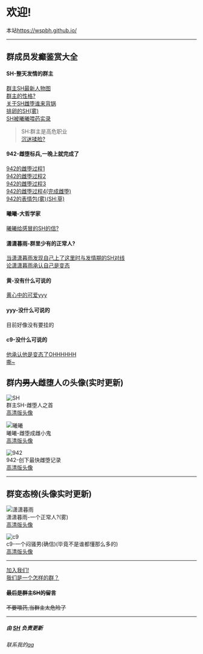 # 欢迎!  
本站<https://wspbh.github.io/>

---

## 群成员发癫鉴赏大全

#### SH-整天发情的群主
[群主SH最新人物图](img/sh/qz.jpg)  
[群主的性格?](img/sh/shxg.jpg)  
[关于SH雌堕谁来背锅](img/sh/shcd.jpg)  
[排卵的SH(雾)](img/sh/shfq-1.jpg)  
[SH被曦曦喂药实录](img/sh/bwydsh.jpg)  
> SH:群主是高危职业  
[沉迷揉脸?](img/sh/shrl.jpg)  

#### 942-雌堕标兵,一晚上就完成了
[942的雌堕过程1](img/942/1.jpg)  
[942的雌堕过程2](img/942/2.jpg)  
[942的雌堕过程3](img/942/3.jpg)  
[942的雌堕过程4(完成雌堕)](img/942/4.jpg)  
[942的表情包(雾)(SH:草)](img/942/bqb.jpg)  

#### 曦曦-大哲学家
[曦曦给感冒的SH的信?](img/xx/xxdx.jpg)  

#### 潇潇暮雨-群里少有的正常人?
[当潇潇暮雨发现自己上了这里时与发情期的SH对线](img/xxmy/1.jpg)  
[论潇潇暮雨承认自己是变态](img/xxmy/xxmy.jpg)  

#### 黄-没有什么可说的
[黄心中的可爱yyy](img/huang/yyy.jpg)  

#### yyy-没什么可说的
目前好像没有要挂的  

#### c9-没什么可说的
[他承认他是变态了OHHHHHH](img/c9/c9.jpg)  
[嘶~](img/c9/xwc.jpg)  

## 群内~~男人~~雌堕人の头像(实时更新)
![SH](https://tenapi.cn/qqimg/?qq=1769481479)  
群主SH-雌堕人之首  
[高清版头像](http://q.qlogo.cn/headimg_dl?dst_uin=1769481479&spec=5&img_type=jpg)

![曦曦](https://tenapi.cn/qqimg/?qq=2038154919)  
曦曦-雌堕成雌小鬼  
[高清版头像](http://q.qlogo.cn/headimg_dl?dst_uin=2038154919&spec=5&img_type=jpg)  


![942](https://tenapi.cn/qqimg/?qq=270067474)  
942-创下最快雌堕记录  
[高清版头像](http://q.qlogo.cn/headimg_dl?dst_uin=270067474&spec=5&img_type=jpg)  

---

## 群变态榜(头像实时更新)
![潇潇暮雨](https://tenapi.cn/qqimg/?qq=2925747911)  
潇潇暮雨-一个正常人?(雾)  
[高清版头像](http://q.qlogo.cn/headimg_dl?dst_uin=2925747911&spec=5&img_type=jpg)  

![c9](https://tenapi.cn/qqimg/?qq=669439105)  
c9-一个闷骚男(确信)(毕竟不是谁都懂那么多的)  
[高清版头像](http://q.qlogo.cn/headimg_dl?dst_uin=669439105&spec=5&img_type=jpg)  

---

[加入我们!](img/qun/qun.jpg)  
[我们是一个怎样的群？](img/qun/aboutqun.jpg)  

#### ~~最后是群主SH的留言~~  
~~不要喂药,当群主太危险了~~  

---

##### 由 [SH](https://v.api.aa1.cn/api/qqnicheng/index.php?qq=1769481479) 负责更新
###### 联系我的[qq](img/sh/shqq.jpg)
